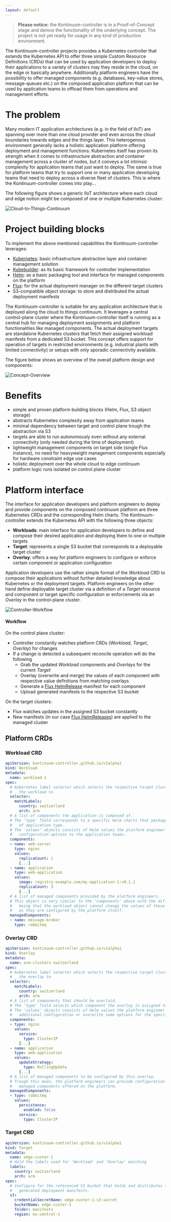 ```yaml
---
layout: default
---
```


> **Please notice:** the Kontinuum-controller is in a Proof-of-Concept stage and demos the functionality of the underlying concept. The project is not yet ready for usage in any kind of production environment.

The Kontinuum-controller projects provides a Kubernetes controller that extends the Kubernetes API to offer three simple Custom Resource Definitions (CRDs) that can be used by application developers to deploy their applications to a variety of clusters may they reside in the cloud, on the edge or basically anywhere. Additionally platform engineers have the possibility to offer managed components (e.g. databases, key-value stores, message-queues etc.) on the composed application platform that can be used by application teams to offload them from operations and management efforts.

# The problem

Many modern IT application architectures (e.g. in the field of IIoT) are spanning over more than one cloud provider and even across the cloud boundaries towards edges and the things layer. This heterogenous environment generally lacks a holistic application platform offering deployment and management functions. Kubernetes itself has proven its strength when it comes to infrastructure abstraction and container management across a cluster of nodes, but it conveys a lot intrinsic complexity for application teams that just want to deploy. The same is true for platform teams that try to support one or many application developing teams that need to deploy across a diverse fleet of clusters. This is where the Kontinuum-controller comes into play...

The following figure shows a generic IIoT architecture where each cloud and edge notion might be composed of one or multiple Kubernetes cluster:

<img src="img/Cloud-to-Things-Continuum.png" alt="Cloud-to-Things-Continuum" class="inline"/>

# Project building blocks

To implement the above mentioned capabilities the Kontinuum-controller leverages:

* [Kubernetes](https://kubernetes.io/): basic infrastructure abstraction layer and container management solution
* [Kubebuilder](https://github.com/kubernetes-sigs/kubebuilder): as its basic framework for controller implementation
* [Helm](https://helm.sh/): as a basic packaging tool and interface for managed components on the platform
* [Flux](https://fluxcd.io/): for the actual deployment manager on the different target clusters 
* S3-compatible object storage: to store and distributed the actual deployment manifests

The Kontinuum-controller is suitable for any application architecture that is deployed along the cloud to things continuum. It leverages a central control-plane cluster where the Kontinuum-controller itself is running as a central hub for managing deployment assignments and platform functionalities like managed components. The actual deployment targets are standalone Kubernetes clusters that fetch their assigned workload manifests from a dedicated S3 bucket. This concept offers support for operation of targets in restricted environments (e.g. industrial plants with limited connectivity) or setups with only sporadic connectivity available.

The figure below shows an overview of the overall platform design and components:

<img src="img/Concept-Overview-1.png" alt="Concept-Overview" class="inline"/>

# Benefits

* simple and proven platform building blocks (Helm, Flux, S3 object storage)
* abstracts Kubernetes complexity away from application teams
* minimal dependency between target and control plane trough the abstraction via S3
* targets are able to run autonomously even without any external connectivity (only needed during the time of deployment)
* lightweight management components on target side (single Flux instance), no need for heavyweight management components especially for hardware constraint edge use cases
* holistic deployment over the whole cloud to edge continuum
* platform logic runs isolated on control plane cluster

# Platform interface

The interface for application developers and platform engineers to deploy and provide components on the composed continuum platform are three Kubernetes CRDs and the corresponding Helm charts. The Kontinuum-controller extends the Kubernetes API with the following three objects:

* **Workloads**: main interface for application developers to define and compose their desired application and deploying them to one or multiple targets
* **Target**: represents a single S3 bucket that corresponds to a deployable target cluster
* **Overlay**: offers a way for platform engineers to configure or enforce certain component or application configuration

Application developers use the rather simple format of the _Workload_ CRD to compose their applications without further detailed knowledge about Kubernetes or the deployment targets. Platform engineers on the other hand define deployable target cluster via a definition of a _Target_ resource and component or target specific configuration or enforcements via an _Overlay_ in the control-plane cluster.

<img src="img/Controller-Workflow.png" alt="Controller-Workflow" class="inline"/>

#### Workflow

On the control plane cluster:
* Controller constantly watches platform CRDs (_Workload_, _Target_, _Overlay_) for changes
* If a change is detected a subsequent reconcile operation will do the following
  * Grab the updated _Workload_ components and _Overlays_ for the current _Target_
  * Overlay (overwrite and merge) the values of each component with respective value definitions from matching overlays
  * Generate a [Flux HelmRelease](https://fluxcd.io/docs/components/helm/helmreleases/) manifest for each component
  * Upload generated manifests to the respective S3 bucket

On the target clusters:
* Flux watches updates in the assigned S3 bucket constantly
* New manifests (in our case [Flux HelmReleases](https://fluxcd.io/docs/components/helm/helmreleases/)) are applied to the managed cluster

## Platform CRDs

### Workload CRD

```yaml
apiVersion: kontinuum-controller.github.io/v1alpha1
kind: Workload
metadata:
  name: workload-1
spec:
  # Kubernetes label selector which selects the respective target cluster to deploy
  #   the workload to
  selector:
    matchLabels:
      country: switzerland 
      arch: arm
  # A list of components the application is composed of.
  # The 'type' field corresponds to a specific Helm charts that packages the component
  #   of application type.
  # The 'values' objects consists of Helm values the platform engineer can use to provide
  #   configuration options to the application teams.
  components:
  - name: web-server
    type: nginx
    values:
      replicaCount: 1
      [...]
  - name: application
    type: web-application
    values:
      image: registry.example.com/my-application-1:v0.1.1
      replicaCount: 3
      [...]
  # A list of managed components provided by the platform engineers.
  # This object is very similar to the 'components' above with the difference
  #   being that the workload object cannot change the values of these components
  #   as they are configured by the platform itself.
  managedComponents:
  - name: message-broker
    type: rabbitmq
```

### Overlay CRD

```yaml
apiVersion: kontinuum-controller.github.io/v1alpha1
kind: Overlay
metadata:
  name: arm-clusters-switzerland
spec:
  # Kubernetes label selector which selects the respective target cluster to apply
  #   the overlay to
  selector:
    matchLabels:
      country: switzerland 
      arch: arm
  # A list of components that should be overlaid.
  # The 'type' field selects which component the overlay is assigned to.
  # The 'values' objects consists of Helm values the platform engineer can use to provide
  #   additional configuration or overwrite some options for the specific type.
  components:
  - type: nginx
    values:
      service:
        type: ClusterIP
      [...]
  - name: application
    type: web-application
    values:
      updateStrategy:
        type: RollingUpdate
      [...]
  # A list of managed components to be configured by this overlay.
  # Trough this mean, the platform engineers can provide configuration for the
  #   managed components offered on the platform.
  managedComponents:
  - type: rabbitmq
    values:
      persistence:
        enabled: false
      service:
        type: ClusterIP
```

### Target CRD

```yaml
apiVersion: kontinuum-controller.github.io/v1alpha1
kind: Target
metadata:
  name: edge-custer-1
  # Hold the labels used for 'Workload' and 'Overlay' matching
  labels:
    country: switzerland 
    arch: arm
spec:
  # Configure for the referenced S3 bucket that holds and distributes the
  #   generated deployment manifests.
  s3:
    credentialSecretName: edge-custer-1-s3-secret
    bucketName: edge-custer-1
    folder: manifests
    region: eu-central-1
```